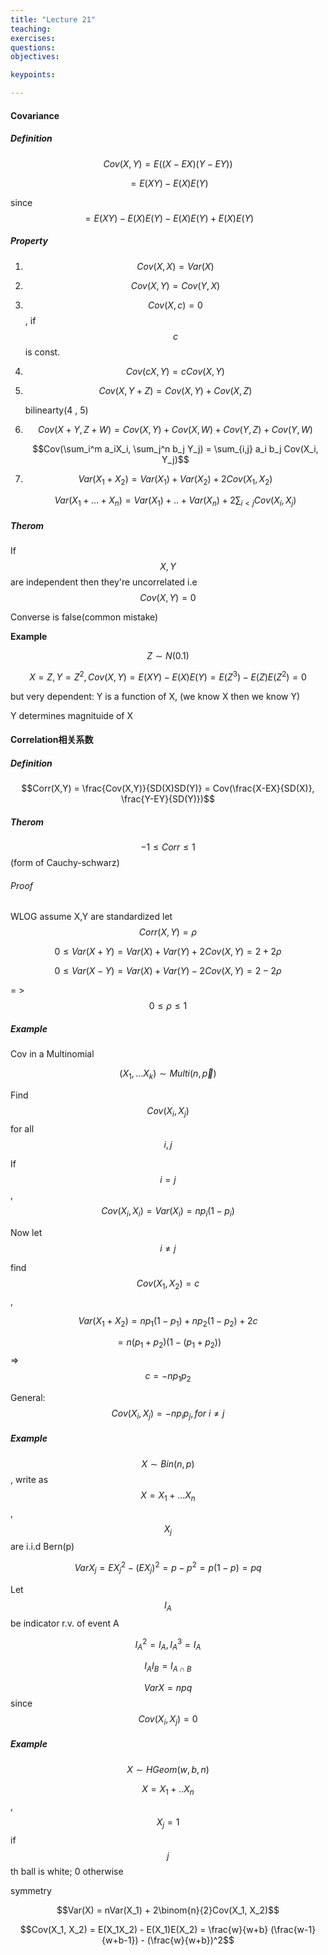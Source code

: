 ```yaml
---
title: "Lecture 21"
teaching: 
exercises:
questions:
objectives:

keypoints:

---
```


#### Covariance

##### Definition

 $$Cov(X,Y)= E((X-EX)(Y-EY))$$ 

$$= E(XY) - E(X)E(Y)$$ 

since $$=E(XY)-E(X)E(Y) - E(X)E(Y) + E(X)E(Y)$$

##### Property

1. $$Cov(X,X) = Var(X)$$

2. $$Cov(X,Y) = Cov(Y,X)$$ 

3. $$Cov(X,c) = 0$$, if $$c$$ is const.

4. $$Cov(cX,Y) = cCov(X,Y)$$  

5. $$Cov(X,Y+Z)=Cov(X,Y) + Cov(X,Z)$$ 

   bilinearty(4 , 5)

6. $$Cov(X+Y, Z+W) = Cov(X,Y) + Cov(X,W)+Cov(Y,Z)+Cov(Y,W)$$

   $$Cov(\sum_i^m a_iX_i, \sum_j^n b_j Y_j) = \sum_{i,j} a_i b_j Cov(X_i, Y_j)$$  

7. $$Var(X_1 + X_2)=Var(X_1) + Var(X_2) + 2Cov(X_1, X_2)$$ 

   $$Var(X_1+…+ X_n) = Var(X_1)+..+ Var(X_n) + 2\sum_{i<j} Cov(X_i,X_j)$$  

##### Therom

If $$X, Y$$ are independent then they're uncorrelated i.e $$Cov(X,Y) = 0$$

Converse is false(common mistake) 

**Example**

 $$Z\sim N(0.1)$$ 

$$X=Z, Y=Z^2, Cov(X,Y) = E(XY) - E(X)E(Y) = E(Z^3) - E(Z)E(Z^2) = 0$$

but very dependent: Y is a function of X, (we know X then we know Y)

Y determines magnituide of X

#### Correlation相关系数

##### Definition

 $$Corr(X,Y) = \frac{Cov(X,Y)}{SD(X)SD(Y)} = Cov(\frac{X-EX}{SD(X)}, \frac{Y-EY}{SD(Y)})$$ 

##### Therom

$$-1 \le Corr \le 1$$  (form of Cauchy-schwarz)

###### Proof

WLOG  assume X,Y are standardized  let $$Corr(X,Y) = \rho$$

$$0 \le Var(X+Y) = Var(X) + Var(Y) + 2Cov(X,Y) = 2 + 2\rho$$

$$0 \le Var(X-Y) = Var(X) + Var(Y) - 2Cov(X,Y) = 2 - 2\rho$$

= > $$0 \le \rho \le 1$$ 

##### Example

Cov in a Multinomial 

$$(X_1, … X_k) \sim Multi(n, \vec{p})$$

Find $$Cov(X_i, X_j)$$ for all $$i,j$$

If $$i=j$$, $$Cov(X_i, X_i) = Var(X_i) = np_i(1-p_i)$$

Now let $$i \ne j$$

find $$Cov(X_1, X_2) = c$$, 

$$Var(X_1 + X_2) = np_1(1-p_1) + np_2(1-p_2) + 2c$$

$$= n(p_1+p_2)(1-(p_1+p_2))$$ => $$c = -np_1p_2$$

General: $$Cov(X_i, X_j) = -np_ip_j, for\ i\ne j$$

##### Example

 $$X\sim Bin(n,p)$$, write as $$X=X_1+…X_n$$,  $$X_j$$ are i.i.d Bern(p)

$$Var X_j = EX_j^2 - (EX_j)^2 = p - p^2 = p(1-p)=pq$$

 Let $$I_A$$ be indicator r.v. of event A 

$$I_A^2 = I_A, I_A^3 = I_A$$

$$I_AI_B = I_{A\cap B}$$

$$VarX = npq$$ since $$Cov(X_i,X_j) = 0$$

##### Example

 $$X\sim HGeom(w, b, n)$$  

$$X = X_1 + ..X_n$$, $$X_j = 1$$ if $$j$$th ball is white; 0 otherwise

symmetry 

$$Var(X) = nVar(X_1) + 2\binom{n}{2}Cov(X_1, X_2)$$ 

$$Cov(X_1, X_2) = E(X_1X_2) - E(X_1)E(X_2) = \frac{w}{w+b} (\frac{w-1}{w+b-1}) - (\frac{w}{w+b})^2$$  